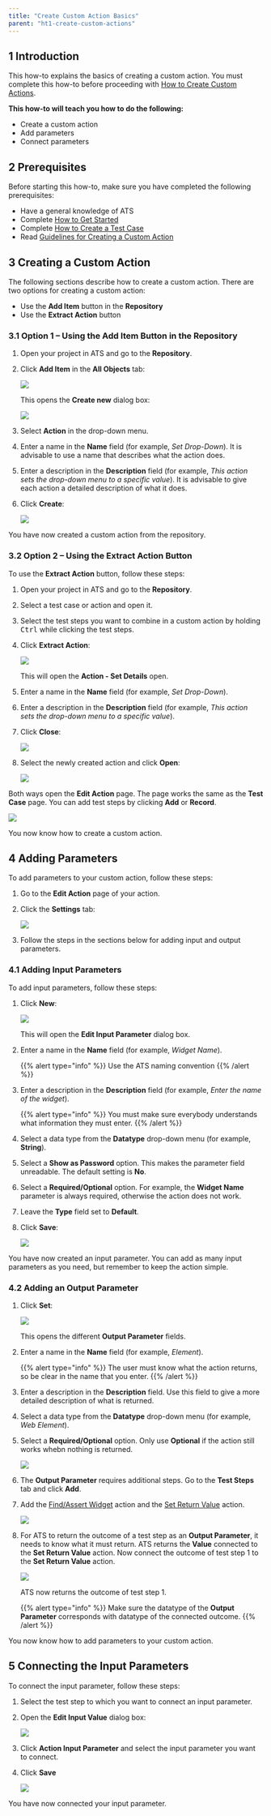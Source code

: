 ```yaml
---
title: "Create Custom Action Basics"
parent: "ht1-create-custom-actions"
---
```


## 1 Introduction

This how-to explains the basics of creating a custom action. You must complete this how-to before proceeding with [How to Create Custom Actions](ht1-create-custom-actions).

**This how-to will teach you how to do the following:**

* Create a custom action
* Add parameters
* Connect parameters

## 2 Prerequisites

Before starting this how-to, make sure you have completed the following prerequisites:

* Have a general knowledge of ATS
* Complete [How to Get Started](ht1-getting-started)
* Complete [How to Create a Test Case](ht1-create-a-test-case)
* Read [Guidelines for Creating a Custom Action](ht1-guidelines-custom-action)

## 3 Creating a Custom Action

The following sections describe how to create a custom action. There are two options for creating a custom action:

* Use the **Add Item** button in the **Repository**
* Use the **Extract Action** button

### 3.1 Option 1 – Using the Add Item Button in the Repository

1. Open your project in ATS and go to the **Repository**.
2.  Click **Add Item** in the **All Objects** tab:
    
    ![](attachments/ht1-custom-action-basics/repository-add-item.png)

    This opens the **Create new** dialog box:
    
    ![](attachments/ht1-custom-action-basics/create-new-action-dialog.png)

3. Select **Action** in the drop-down menu.
4. Enter a name in the **Name** field (for example, *Set Drop-Down*). It is advisable to use a name that describes what the action does.
5. Enter a description in the **Description** field (for example, *This action sets the drop-down menu to a specific value*). It is advisable to give each action a detailed description of what it does.
6.  Click **Create**:
    
    ![](attachments/ht1-custom-action-basics/create-new-action-dialog-complete.png)

You have now created a custom action from the repository.

### 3.2 Option 2 – Using the Extract Action Button

To use the **Extract Action** button, follow these steps:

1.  Open your project in ATS and go to the **Repository**.
2.  Select a test case or action and open it.
3.  Select the test steps you want to combine in a custom action by holding <kbd>Ctrl</kbd> while clicking the test steps.
4.  Click **Extract Action**:
    
    ![](attachments/ht1-custom-action-basics/test-case-extract-action.png)

    This will open the **Action - Set Details** open.
5.  Enter a name in the **Name** field (for example, *Set Drop-Down*).
6.  Enter a description in the **Description** field (for example, *This action sets the drop-down menu to a specific value*).
7.  Click **Close**:
    
    ![](attachments/ht1-custom-action-basics/test-case-action-set-details.png)

8.  Select the newly created action and click **Open**:
    
    ![](attachments/ht1-custom-action-basics/test-case-open-new-action.png)

Both ways open the **Edit Action** page. The page works the same as the **Test Case** page. You can add test steps by clicking **Add** or **Record**.

![](attachments/ht1-custom-action-basics/edit-action-page-add-record.png)

You now know how to create a custom action.

## 4 Adding Parameters

To add parameters to your custom action, follow these steps:

1.  Go to the **Edit Action** page of your action.
2.  Click the **Settings** tab:
    
    ![](attachments/ht1-custom-action-basics/edit-action-page-settings.png)

3. Follow the steps in the sections below for adding input and output parameters.

### 4.1 Adding Input Parameters

To add input parameters, follow these steps:

1.  Click **New**:
    
    ![](attachments/ht1-custom-action-basics/edit-action-page-settings-new.png)

    This will open the **Edit Input Parameter** dialog box.

2.  Enter a name in the **Name** field (for example, *Widget Name*).

    {{% alert type="info" %}}
    Use the ATS naming convention
    {{% /alert %}}

3.  Enter a description in the **Description** field (for example, *Enter the name of the widget*).

    {{% alert type="info" %}}
    You must make sure everybody understands what information they must enter.
    {{% /alert %}}
  
4.  Select a data type from the **Datatype** drop-down menu (for example, **String**).
5.  Select a **Show as Password** option. This makes the parameter field unreadable. The default setting is **No**.
6.  Select a **Required/Optional** option. For example, the **Widget Name** parameter is always required, otherwise the action does not work.
7.  Leave the **Type** field set to **Default**.
8.  Click **Save**:
    
    ![](attachments/ht1-custom-action-basics/new-action-edit-input-parameter.png)

You have now created an input parameter. You can add as many input parameters as you need, but remember to keep the action simple.

### 4.2 Adding an Output Parameter

1.  Click **Set**:
    
    ![](attachments/ht1-custom-action-basics/edit-action-page-settings-set.png)

    This opens the different **Output Parameter** fields.

2.  Enter a name in the **Name** field (for example, *Element*).

    {{% alert type="info" %}}
    The user must know what the action returns, so be clear in the name that you enter.
    {{% /alert %}}
  
3.  Enter a description in the **Description** field. Use this field to give a more detailed description of what is returned.
4.  Select a data type from the **Datatype** drop-down menu (for example, *Web Element*).
5.  Select a **Required/Optional** option. Only use **Optional** if the action still works whebn nothing is returned.
    
    ![](attachments/ht1-custom-action-basics/new-action-output-parameter-complete.png)

6.  The **Output Parameter** requires additional steps. Go to the **Test Steps** tab and click **Add**.
7.  Add the [Find/Assert Widget](rg1-findassert-widget) action and the [Set Return Value](rg1-set-return-value) action.
    
    ![](attachments/ht1-custom-action-basics/output-parameter-actions.png)

8.  For ATS to return the outcome of a test step as an **Output Parameter**, it needs to know what it must return. ATS returns the **Value** connected to the **Set Return Value** action. Now connect the outcome of test step 1 to the **Set Return Value** action.
    
    ![](attachments/ht1-custom-action-basics/rg1-set-return-value-parameter.png)

    ATS now returns the outcome of test step 1.
  
    {{% alert type="info" %}}
    Make sure the datatype of the **Output Parameter** corresponds with datatype of the connected outcome.
    {{% /alert %}}

You now know how to add parameters to your custom action.

## 5 Connecting the Input Parameters

To connect the input parameter, follow these steps:

1.  Select the test step to which you want to connect an input parameter.
2.  Open the **Edit Input Value** dialog box:
    
    ![](attachments/ht1-custom-action-basics/edit-value-input-dialog.png)

3.  Click **Action Input Parameter** and select the input parameter you want to connect.
4.  Click **Save**
    
    ![](attachments/ht1-custom-action-basics/action-input-parameter-edit.png)

You have now connected your input parameter.
 
